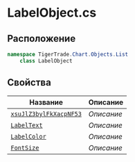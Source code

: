 
# LabelObject.cs
## Расположение
```csharp
namespace TigerTrade.Chart.Objects.List  
    class LabelObject
```

## Свойства
| Название | Описание |
| --- | --- |
| [`xsuJlZ3bylFkXacpNF53`](./Свойства/xsuJlZ3bylFkXacpNF53.md) | *Описание* |
| [`LabelText`](./Свойства/LabelText.md) | *Описание* |
| [`LabelColor`](./Свойства/LabelColor.md) | *Описание* |
| [`FontSize`](./Свойства/FontSize.md) | *Описание* |
